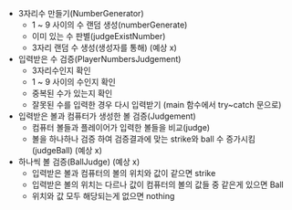 - 3자리수 만들기(NumberGenerator)
  - 1 ~ 9 사이의 수 랜덤 생성(numberGenerate)
  - 이미 있는 수 판별(judgeExistNumber)
  - 3자리 랜덤 수 생성(생성자를 통해) (예상 x)
- 입력받은 수 검증(PlayerNumbersJudgement)
  - 3자리수인지 확인
  - 1 ~ 9 사이의 수인지 확인
  - 중복된 수가 있는지 확인
  - 잘못된 수를 입력한 경우 다시 입력받기 (main 함수에서 try~catch 문으로)
- 입력받은 볼과 컴퓨터가 생성한 볼 검증(Judgement)
  - 컴퓨터 볼들과 플레이어가 입력한 볼들을 비교(judge)
  - 볼을 하나하나 검증 하여 검증결과에 맞는 strike와 ball 수 증가시킴(judgeBall) (예상 x)
- 하나씩 볼 검증(BallJudge) (예상 x)
  - 입력받은 볼과 컴퓨터의 볼의 위치와 값이 같으면 strike
  - 입력받은 볼의 위치는 다르나 값이 컴퓨터의 볼의 값들 중 같은게 있으면 Ball
  - 위치와 값 모두 해당되는게 없으면 nothing


